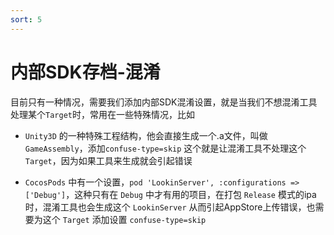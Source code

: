 ```yaml
---
sort: 5
---
```


# 内部SDK存档-混淆
目前只有一种情况，需要我们添加内部SDK混淆设置，就是当我们不想混淆工具处理某个`Target`时，常用在一些特殊情况，比如

- `Unity3D` 的一种特殊工程结构，他会直接生成一个.a文件，叫做`GameAssembly`，添加`confuse-type=skip` 这个就是让混淆工具不处理这个`Target`，因为如果工具来生成就会引起错误

- `CocosPods` 中有一个设置，`pod 'LookinServer', :configurations => ['Debug']`，这种只有在 `Debug` 中才有用的项目，在打包 `Release` 模式的ipa时，混淆工具也会生成这个 `LookinServer` 从而引起AppStore上传错误，也需要为这个 `Target` 添加设置 `confuse-type=skip`
